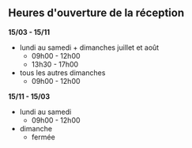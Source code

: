 
## Heures d'ouverture de la réception

<B>15/03 - 15/11</B>
- lundi au samedi + dimanches juillet et août
    - 09h00 - 12h00
    - 13h30 - 17h00
- tous les autres dimanches
    - 09h00 - 12h00
    
<B>15/11 - 15/03</B>
- lundi au samedi
    - 09h00 - 12h00
- dimanche
    - fermée        
                                                 
                             